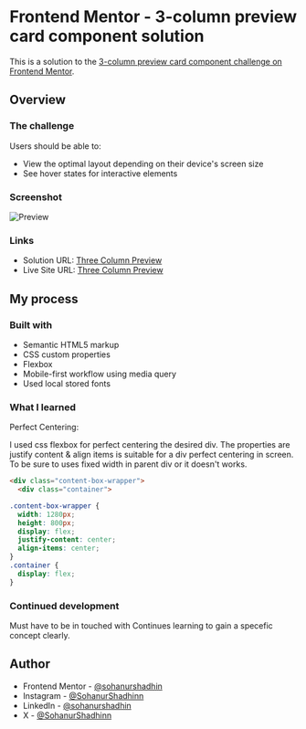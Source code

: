 # Frontend Mentor - 3-column preview card component solution

This is a solution to the [3-column preview card component challenge on Frontend Mentor](https://www.frontendmentor.io/challenges/3column-preview-card-component-pH92eAR2-).

## Overview

### The challenge

Users should be able to:

- View the optimal layout depending on their device's screen size
- See hover states for interactive elements

### Screenshot
![Preview](./assets/design-preview.jpg)
### Links

- Solution URL: [Three Column Preview](https://www.frontendmentor.io/solutions/3-column-preview-card-component-main-DJSH6AIF1L)
- Live Site URL: [Three Column Preview](https://fm-3-column-preview-cc.vercel.app/)

## My process

### Built with

- Semantic HTML5 markup
- CSS custom properties
- Flexbox
- Mobile-first workflow using media query
- Used local stored fonts

### What I learned

Perfect Centering:

I used css flexbox for perfect centering the desired div. The properties are justify content & align items is suitable for a div perfect centering in screen. To be sure to uses fixed width in parent div or it doesn't works.

```html
<div class="content-box-wrapper">
  <div class="container">
```
```css
.content-box-wrapper {
  width: 1280px;
  height: 800px;
  display: flex;
  justify-content: center;
  align-items: center;
}
.container {
  display: flex;
}
```

### Continued development

Must have to be in touched with Continues learning to gain a specefic concept clearly.

## Author

- Frontend Mentor - [@sohanurshadhin](https://www.frontendmentor.io/profile/sohanurshadhin)
- Instagram - [@SohanurShadhinn](https://www.instagram.com/sohanurshadhin/)
- LinkedIn - [@sohanurshadhin](https://www.linkedin.com/in/sohanurshadhin/)
- X - [@SohanurShadhinn](https://x.com/SohanurShadhinn)
